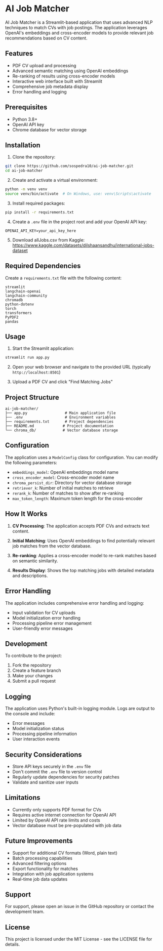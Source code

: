 # AI Job Matcher

AI Job Matcher is a Streamlit-based application that uses advanced NLP techniques to match CVs with job postings. The application leverages OpenAI's embeddings and cross-encoder models to provide relevant job recommendations based on CV content.

## Features

- PDF CV upload and processing
- Advanced semantic matching using OpenAI embeddings
- Re-ranking of results using cross-encoder models
- Interactive web interface built with Streamlit
- Comprehensive job metadata display
- Error handling and logging

## Prerequisites

- Python 3.8+
- OpenAI API key
- Chrome database for vector storage

## Installation

1. Clone the repository:
```bash
git clone https://github.com/sospedra10/ai-job-matcher.git
cd ai-job-matcher
```

2. Create and activate a virtual environment:
```bash
python -m venv venv
source venv/bin/activate  # On Windows, use: venv\Scripts\activate
```

3. Install required packages:
```bash
pip install -r requirements.txt
```

4. Create a `.env` file in the project root and add your OpenAI API key:
```
OPENAI_API_KEY=your_api_key_here

```

5. Download allJobs.csv from Kaggle: https://www.kaggle.com/datasets/dilshaansandhu/international-jobs-dataset


## Required Dependencies

Create a `requirements.txt` file with the following content:

```
streamlit
langchain-openai
langchain-community
chromadb
python-dotenv
torch
transformers
PyPDF2
pandas
```

## Usage

1. Start the Streamlit application:
```bash
streamlit run app.py
```

2. Open your web browser and navigate to the provided URL (typically `http://localhost:8501`)

3. Upload a PDF CV and click "Find Matching Jobs"

## Project Structure

```
ai-job-matcher/
├── app.py                 # Main application file
├── .env                   # Environment variables
├── requirements.txt       # Project dependencies
├── README.md             # Project documentation
└── chroma_db/            # Vector database storage
```

## Configuration

The application uses a `ModelConfig` class for configuration. You can modify the following parameters:

- `embeddings_model`: OpenAI embeddings model name
- `cross_encoder_model`: Cross-encoder model name
- `chroma_persist_dir`: Directory for vector database storage
- `retriever_k`: Number of initial matches to retrieve
- `rerank_k`: Number of matches to show after re-ranking
- `max_token_length`: Maximum token length for the cross-encoder

## How It Works

1. **CV Processing**: The application accepts PDF CVs and extracts text content.

2. **Initial Matching**: Uses OpenAI embeddings to find potentially relevant job matches from the vector database.

3. **Re-ranking**: Applies a cross-encoder model to re-rank matches based on semantic similarity.

4. **Results Display**: Shows the top matching jobs with detailed metadata and descriptions.

## Error Handling

The application includes comprehensive error handling and logging:
- Input validation for CV uploads
- Model initialization error handling
- Processing pipeline error management
- User-friendly error messages

## Development

To contribute to the project:

1. Fork the repository
2. Create a feature branch
3. Make your changes
4. Submit a pull request

## Logging

The application uses Python's built-in logging module. Logs are output to the console and include:
- Error messages
- Model initialization status
- Processing pipeline information
- User interaction events

## Security Considerations

- Store API keys securely in the `.env` file
- Don't commit the `.env` file to version control
- Regularly update dependencies for security patches
- Validate and sanitize user inputs

## Limitations

- Currently only supports PDF format for CVs
- Requires active internet connection for OpenAI API
- Limited by OpenAI API rate limits and costs
- Vector database must be pre-populated with job data

## Future Improvements

- Support for additional CV formats (Word, plain text)
- Batch processing capabilities
- Advanced filtering options
- Export functionality for matches
- Integration with job application systems
- Real-time job data updates

## Support

For support, please open an issue in the GitHub repository or contact the development team.

## License

This project is licensed under the MIT License - see the LICENSE file for details.
